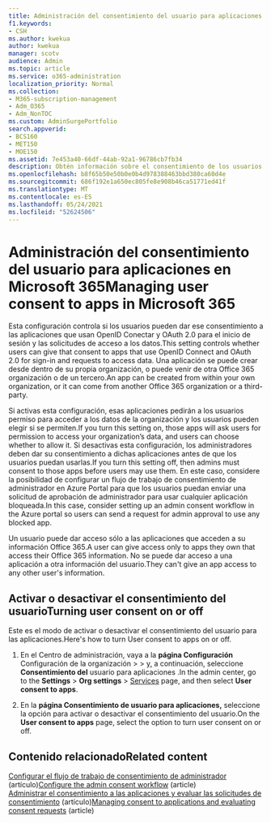 ```yaml
---
title: Administración del consentimiento del usuario para aplicaciones en Microsoft 365
f1.keywords:
- CSH
ms.author: kwekua
author: kwekua
manager: scotv
audience: Admin
ms.topic: article
ms.service: o365-administration
localization_priority: Normal
ms.collection:
- M365-subscription-management
- Adm_O365
- Adm_NonTOC
ms.custom: AdminSurgePortfolio
search.appverid:
- BCS160
- MET150
- MOE150
ms.assetid: 7e453a40-66df-44ab-92a1-96786cb7fb34
description: Obtén información sobre el consentimiento de los usuarios a las aplicaciones y cómo activarlas para permitir que las aplicaciones de terceros accedan a la información Microsoft 365 usuarios.
ms.openlocfilehash: b8f65b50e50b0e0b4d978388463bbd380ca60d4e
ms.sourcegitcommit: 686f192e1a650ec805fe8e908b46ca51771ed41f
ms.translationtype: MT
ms.contentlocale: es-ES
ms.lasthandoff: 05/24/2021
ms.locfileid: "52624506"
---
```

# <a name="managing-user-consent-to-apps-in-microsoft-365"></a><span data-ttu-id="a783e-103">Administración del consentimiento del usuario para aplicaciones en Microsoft 365</span><span class="sxs-lookup"><span data-stu-id="a783e-103">Managing user consent to apps in Microsoft 365</span></span>

<span data-ttu-id="a783e-104">Esta configuración controla si los usuarios pueden dar ese consentimiento a las aplicaciones que usan OpenID Conectar y OAuth 2.0 para el inicio de sesión y las solicitudes de acceso a los datos.</span><span class="sxs-lookup"><span data-stu-id="a783e-104">This setting controls whether users can give that consent to apps that use OpenID Connect and OAuth 2.0 for sign-in and requests to access data.</span></span> <span data-ttu-id="a783e-105">Una aplicación se puede crear desde dentro de su propia organización, o puede venir de otra Office 365 organización o de un tercero.</span><span class="sxs-lookup"><span data-stu-id="a783e-105">An app can be created from within your own organization, or it can come from another Office 365 organization or a third-party.</span></span>

<span data-ttu-id="a783e-106">Si activas esta configuración, esas aplicaciones pedirán a los usuarios permiso para acceder a los datos de la organización y los usuarios pueden elegir si se permiten.</span><span class="sxs-lookup"><span data-stu-id="a783e-106">If you turn this setting on, those apps will ask users for permission to access your organization’s data, and users can choose whether to allow it.</span></span> <span data-ttu-id="a783e-107">Si desactivas esta configuración, los administradores deben dar su consentimiento a dichas aplicaciones antes de que los usuarios puedan usarlas.</span><span class="sxs-lookup"><span data-stu-id="a783e-107">If you turn this setting off, then admins must consent to those apps before users may use them.</span></span> <span data-ttu-id="a783e-108">En este caso, considere la posibilidad de configurar un flujo de trabajo de consentimiento de administrador en Azure Portal para que los usuarios puedan enviar una solicitud de aprobación de administrador para usar cualquier aplicación bloqueada.</span><span class="sxs-lookup"><span data-stu-id="a783e-108">In this case, consider setting up an admin consent workflow in the Azure portal so users can send a request for admin approval to use any blocked app.</span></span>

<span data-ttu-id="a783e-109">Un usuario puede dar acceso sólo a las aplicaciones que acceden a su información Office 365.</span><span class="sxs-lookup"><span data-stu-id="a783e-109">A user can give access only to apps they own that access their Office 365 information.</span></span> <span data-ttu-id="a783e-110">No se puede dar acceso a una aplicación a otra información del usuario.</span><span class="sxs-lookup"><span data-stu-id="a783e-110">They can't give an app access to any other user's information.</span></span>

## <a name="turning-user-consent-on-or-off"></a><span data-ttu-id="a783e-111">Activar o desactivar el consentimiento del usuario</span><span class="sxs-lookup"><span data-stu-id="a783e-111">Turning user consent on or off</span></span>
<span data-ttu-id="a783e-112"><a name="__toc379982114"> </a></span><span class="sxs-lookup"><span data-stu-id="a783e-112"><a name="__toc379982114"> </a></span></span>

<span data-ttu-id="a783e-113">Este es el modo de activar o desactivar el consentimiento del usuario para las aplicaciones.</span><span class="sxs-lookup"><span data-stu-id="a783e-113">Here's how to turn User consent to apps on or off.</span></span>

1. <span data-ttu-id="a783e-114">En el Centro de administración, vaya a la **página Configuración** Configuración de la organización \>   >  [y,](https://go.microsoft.com/fwlink/p/?linkid=2053743) a continuación, seleccione **Consentimiento del** usuario para aplicaciones .</span><span class="sxs-lookup"><span data-stu-id="a783e-114">In the admin center, go to the **Settings** \> **Org settings** > [Services](https://go.microsoft.com/fwlink/p/?linkid=2053743) page, and then select **User consent to apps**.</span></span>

2. <span data-ttu-id="a783e-115">En la **página Consentimiento de usuario para aplicaciones,** seleccione la opción para activar o desactivar el consentimiento del usuario.</span><span class="sxs-lookup"><span data-stu-id="a783e-115">On the **User consent to apps** page, select the option to turn user consent on or off.</span></span>

## <a name="related-content"></a><span data-ttu-id="a783e-116">Contenido relacionado</span><span class="sxs-lookup"><span data-stu-id="a783e-116">Related content</span></span> 
<span data-ttu-id="a783e-117"><a name="__toc379982114"> </a></span><span class="sxs-lookup"><span data-stu-id="a783e-117"><a name="__toc379982114"> </a></span></span>

<span data-ttu-id="a783e-118">[Configurar el flujo de trabajo de consentimiento de administrador](/azure/active-directory/manage-apps/configure-admin-consent-workflow) (artículo)</span><span class="sxs-lookup"><span data-stu-id="a783e-118">[Configure the admin consent workflow](/azure/active-directory/manage-apps/configure-admin-consent-workflow) (article)</span></span>\
<span data-ttu-id="a783e-119">[Administrar el consentimiento a las aplicaciones y evaluar las solicitudes de consentimiento](/azure/active-directory/manage-apps/manage-consent-requests) (artículo)</span><span class="sxs-lookup"><span data-stu-id="a783e-119">[Managing consent to applications and evaluating consent requests](/azure/active-directory/manage-apps/manage-consent-requests) (article)</span></span>